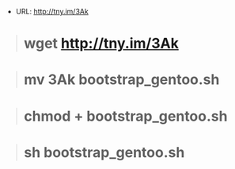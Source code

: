 * URL: http://tny.im/3Ak

># wget http://tny.im/3Ak

># mv 3Ak bootstrap_gentoo.sh

># chmod + bootstrap_gentoo.sh

># sh bootstrap_gentoo.sh